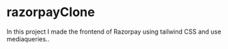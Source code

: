 # razorpayClone
In this project I made the frontend of Razorpay using tailwind CSS and use mediaqueries..
